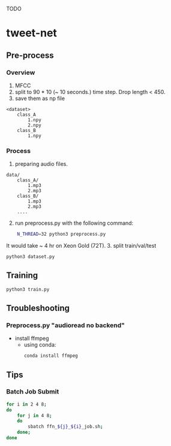 TODO
# tweet-net
## Pre-process
### Overview
1. MFCC
2. split to 90 * 10 (~ 10 seconds.) time step. Drop length < 450.
3. save them  as np file
```
<dataset>
    class_A
        1.npy
        2.npy
    class_B
        1.npy
```
### Process
1. preparing audio files.
```
data/
    class_A/
        1.mp3
        2.mp3
    class_B/
        1.mp3
        2.mp3
    ....
```
2. run preprocess.py with the following command:
```bash
    N_THREAD=32 python3 preprocess.py
```
It would take ~ 4 hr on Xeon Gold (72T).
3. split train/val/test
```bash
python3 dataset.py
```

## Training
```bash
python3 train.py
```



## Troubleshooting

### Preprocess.py "audioread no backend"
 - install ffmpeg
     - using conda:
        ```bash
        conda install ffmpeg
        ```
## Tips
### Batch Job Submit
```bash
for i in 2 4 8;
do
    for j in 4 8;
    do
        sbatch ffn_${j}_${i}_job.sh;
    done;
done 
```
